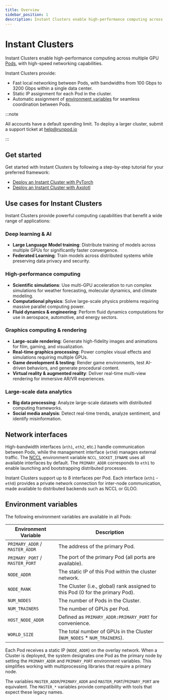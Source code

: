 ```yaml
---
title: Overview
sidebar_position: 1
description: Instant Clusters enable high-performance computing across multiple GPUs with high-speed networking capabilities.
---
```


# Instant Clusters

Instant Clusters enable high-performance computing across multiple GPU [Pods](/pods/overview), with high-speed networking capabilities.

Instant Clusters provide:

- Fast local networking between Pods, with bandwidths from 100 Gbps to 3200 Gbps within a single data center.
- Static IP assignment for each Pod in the cluster.
- Automatic assignment of [environment variables](#environment-variables) for seamless coordination between Pods.

:::note

All accounts have a default spending limit. To deploy a larger cluster, submit a support ticket at help@runpod.io

:::

## Get started

Get started with Instant Clusters by following a step-by-step tutorial for your preferred framework:

- [Deploy an Instant Cluster with PyTorch](/instant-clusters/pytorch)
- [Deploy an Instant Cluster with Axolotl](/instant-clusters/axolotl)

## Use cases for Instant Clusters

Instant Clusters provide powerful computing capabilities that benefit a wide range of applications:

### Deep learning & AI

- **Large Language Model training**: Distribute training of models across multiple GPUs for significantly faster convergence.
- **Federated Learning**: Train models across distributed systems while preserving data privacy and security.

### High-performance computing

- **Scientific simulations**: Use multi-GPU acceleration to run complex simulations for weather forecasting, molecular dynamics, and climate modeling.
- **Computational physics**: Solve large-scale physics problems requiring massive parallel computing power.
- **Fluid dynamics & engineering**: Perform fluid dynamics computations for use in aerospace, automotive, and energy sectors.

### Graphics computing & rendering

- **Large-scale rendering**: Generate high-fidelity images and animations for film, gaming, and visualization.
- **Real-time graphics processing**: Power complex visual effects and simulations requiring multiple GPUs.
- **Game development & testing**: Render game environments, test AI-driven behaviors, and generate procedural content.
- **Virtual reality & augmented reality**: Deliver real-time multi-view rendering for immersive AR/VR experiences.

### Large-scale data analytics

- **Big data processing**: Analyze large-scale datasets with distributed computing frameworks.
- **Social media analysis**: Detect real-time trends, analyze sentiment, and identify misinformation.

## Network interfaces

High-bandwidth interfaces (`eth1`, `eth2`, etc.) handle communication between Pods, while the management interface (`eth0`) manages external traffic. The [NCCL](https://developer.nvidia.com/nccl) environment variable `NCCL_SOCKET_IFNAME` uses all available interfaces by default. The `PRIMARY_ADDR` corresponds to `eth1` to enable launching and bootstrapping distributed processes.

Instant Clusters support up to 8 interfaces per Pod. Each interface (`eth1` - `eth8`) provides a private network connection for inter-node communication, made available to distributed backends such as NCCL or GLOO.

## Environment variables

The following environment variables are available in all Pods:

| Environment Variable           | Description                                                                   |
| ------------------------------ | ----------------------------------------------------------------------------- |
| `PRIMARY_ADDR` / `MASTER_ADDR` | The address of the primary Pod.                                               |
| `PRIMARY_PORT` / `MASTER_PORT` | The port of the primary Pod (all ports are available).                        |
| `NODE_ADDR`                    | The static IP of this Pod within the cluster network.                         |
| `NODE_RANK`                    | The Cluster (i.e., global) rank assigned to this Pod (0 for the primary Pod). |
| `NUM_NODES`                    | The number of Pods in the Cluster.                                            |
| `NUM_TRAINERS`                 | The number of GPUs per Pod.                                                   |
| `HOST_NODE_ADDR`               | Defined as `PRIMARY_ADDR:PRIMARY_PORT` for convenience.                       |
| `WORLD_SIZE`                   | The total number of GPUs in the Cluster (`NUM_NODES` * `NUM_TRAINERS`).       |

Each Pod receives a static IP (`NODE_ADDR`) on the overlay network. When a Cluster is deployed, the system designates one Pod as the primary node by setting the `PRIMARY_ADDR` and `PRIMARY_PORT` environment variables. This simplifies working with multiprocessing libraries that require a primary node.

The variables `MASTER_ADDR`/`PRIMARY_ADDR` and `MASTER_PORT`/`PRIMARY_PORT` are equivalent. The `MASTER_*` variables provide compatibility with tools that expect these legacy names.